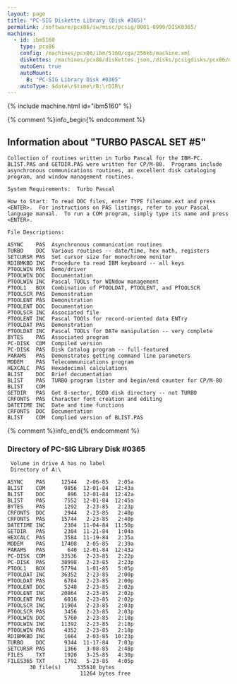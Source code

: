 ```yaml
---
layout: page
title: "PC-SIG Diskette Library (Disk #365)"
permalink: /software/pcx86/sw/misc/pcsig/0001-0999/DISK0365/
machines:
  - id: ibm5160
    type: pcx86
    config: /machines/pcx86/ibm/5160/cga/256kb/machine.xml
    diskettes: /machines/pcx86/diskettes.json,/disks/pcsigdisks/pcx86/diskettes.json
    autoGen: true
    autoMount:
      B: "PC-SIG Library Disk #0365"
    autoType: $date\r$time\rB:\rDIR\r
---
```


{% include machine.html id="ibm5160" %}

{% comment %}info_begin{% endcomment %}

## Information about "TURBO PASCAL SET #5"

    Collection of routines written in Turbo Pascal for the IBM-PC.
    BLIST.PAS and GETDIR.PAS were written for CP/M-80.  Programs include
    asynchronous communications routines, an excellent disk cataloging
    program, and window management routines.
    
    System Requirements:  Turbo Pascal
    
    How to Start: To read DOC files, enter TYPE filename.ext and press
    <ENTER>.  For instructions on PAS listings, refer to your Pascal
    language manual.  To run a COM program, simply type its name and press
    <ENTER>.
    
    File Descriptions:
    
    ASYNC    PAS  Asynchronous communication routines
    TURBO    DOC  Various routines -- date/time, hex math, registers
    SETCURSR PAS  Set cursor size for monochrome monitor
    RDIBMKBD INC  Procedure to read IBM keyboard -- all keys
    PTOOLWIN PAS  Demo/driver
    PTOOLWIN DOC  Documentation
    PTOOLWIN INC  Pascal TOOLs for WINdow management
    PTOOL1   BOX  Combination of PTOOLDAT, PTOOLENT, and PTOOLSCR
    PTOOLSCR PAS  Demonstration
    PTOOLENT PAS  Demonstration
    PTOOLENT DOC  Documentation
    PTOOLSCR INC  Associated file
    PTOOLENT INC  Pascal TOOls for record-oriented data ENTry
    PTOOLDAT PAS  Demonstration
    PTOOLDAT INC  Pascal TOOLs for DATe manipulation -- very complete
    BYTES    PAS  Associated program
    PC-DISK  COM  Compiled version
    PC-DISK  PAS  Disk Catalog program -- full-featured
    PARAMS   PAS  Demonstrates getting command line parameters
    MODEM    PAS  Telecommunications program
    HEXCALC  PAS  Hexadecimal calculations
    BLIST    DOC  Brief documentation
    BLIST    PAS  TURBO program lister and begin/end counter for CP/M-80
    BLIST    COM
    GETDIR   PAS  Get 8-sector, DSDD disk directory -- not TURBO
    CRFONTS  PAS  Character font creation and editing
    DATETIME INC  Date and time functions
    CRFONTS  DOC  Documentation
    BLIST    COM  Complied version of BLIST.PAS
{% comment %}info_end{% endcomment %}


### Directory of PC-SIG Library Disk #0365

     Volume in drive A has no label
     Directory of A:\

    ASYNC    PAS     12544   2-06-85   2:05a
    BLIST    COM      9856  12-01-84  12:43a
    BLIST    DOC       896  12-01-84  12:42a
    BLIST    PAS      7552  12-01-84  12:45a
    BYTES    PAS      1292   2-23-85   2:23p
    CRFONTS  DOC      2944   2-23-85   2:40p
    CRFONTS  PAS     15744   2-23-85   2:40p
    DATETIME INC      2304  11-04-84  11:50p
    GETDIR   PAS      2304  11-21-84   1:04a
    HEXCALC  PAS      3584  11-19-84   2:35a
    MODEM    PAS     17408   2-05-85   2:39a
    PARAMS   PAS       640  12-01-84  12:43a
    PC-DISK  COM     33536   2-23-85   2:22p
    PC-DISK  PAS     38998   2-23-85   2:23p
    PTOOL1   BOX     57794   1-01-85   5:05p
    PTOOLDAT INC     36352   2-23-85   2:00p
    PTOOLDAT PAS      6784   2-23-85   2:00p
    PTOOLENT DOC      5248   2-23-85   2:02p
    PTOOLENT INC     20864   2-23-85   2:02p
    PTOOLENT PAS      6016   2-23-85   2:02p
    PTOOLSCR INC     11904   2-23-85   2:03p
    PTOOLSCR PAS      3456   2-23-85   2:03p
    PTOOLWIN DOC      5760   2-23-85   2:18p
    PTOOLWIN INC     11392   2-23-85   2:18p
    PTOOLWIN PAS      4352   2-23-85   2:18p
    RDIBMKBD INC      1664   2-03-85  10:23p
    TURBO    DOC      9344  11-17-84   7:03p
    SETCURSR PAS      1366   3-08-85   2:48p
    FILES    TXT      1920   3-25-85   4:30p
    FILES365 TXT      1792   5-23-85   4:05p
           30 file(s)     335610 bytes
                           11264 bytes free
